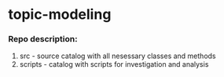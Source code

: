 # topic-modeling


### Repo description:
1) src - source catalog with all nesessary classes and methods
2) scripts - catalog with scripts for investigation and analysis